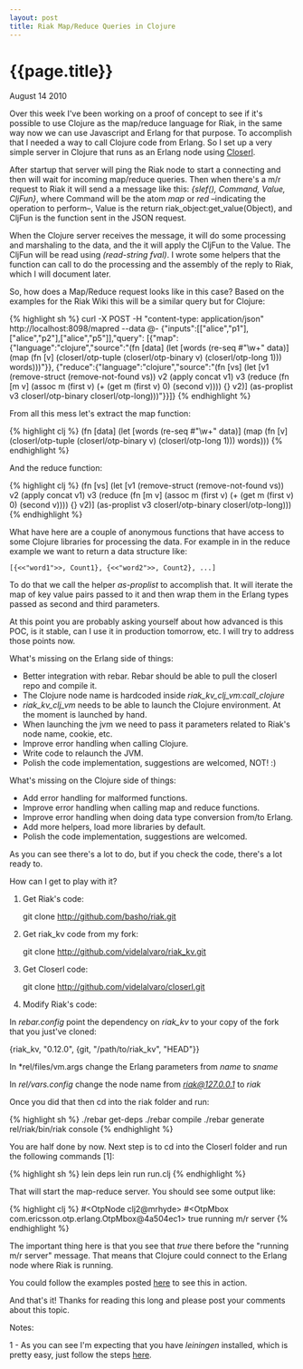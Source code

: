 ```yaml
---
layout: post
title: Riak Map/Reduce Queries in Clojure
---
```


# {{page.title}}

<span class="meta">August 14 2010</span>

Over this week I've been working on a proof of concept to see if it's possible to use Clojure as the map/reduce language for Riak, in the same way now we can use Javascript and Erlang for that purpose. To accomplish that I needed a way to call Clojure code from Erlang. So I set up a very simple server in Clojure that runs as an Erlang node using [Closerl](http://github.com/videlalvaro/closerl).

After startup that server will ping the Riak node to start a connecting and then will wait for incoming map/reduce queries. Then when there's a m/r request to Riak it will send a a message like this: *{slef(), Command, Value, CljFun}*, where Command will be the atom *map* or *red* –indicating the operation to perform–, Value is the return riak_object:get_value(Object), and CljFun is the function sent in the JSON request.

When the Clojure server receives the message, it will do some processing and marshaling to the data, and the it will apply the CljFun to the Value. The CljFun will be read using _(read-string fval)_. I wrote some helpers that the function can call to do the processing and the assembly of the reply to Riak, which I will document later.

So, how does a Map/Reduce request looks like in this case? Based on the examples for the Riak Wiki this will be a similar query but for Clojure:

{% highlight sh %}
curl -X POST -H "content-type: application/json" \
http://localhost:8098/mapred --data @-
{"inputs":[["alice","p1"],["alice","p2"],["alice","p5"]],"query":
[{"map":{"language":"clojure","source":"(fn [data]  (let [words 
(re-seq #\"\\w+\" data)] (map (fn [v] (closerl/otp-tuple 
(closerl/otp-binary v) (closerl/otp-long 1))) words)))"}},
{"reduce":{"language":"clojure","source":"(fn [vs] (let [v1 
(remove-struct (remove-not-found vs)) v2 (apply concat v1) 
v3 (reduce (fn [m v] (assoc m (first v) (+ (get m (first v) 0) 
(second v)))) {} v2)] (as-proplist v3 closerl/otp-binary 
closerl/otp-long)))"}}]}
{% endhighlight %}

From all this mess let's extract the map function:

{% highlight clj %}
(fn [data]
  (let [words (re-seq #\"\\w+\" data)] 
  (map (fn [v] (closerl/otp-tuple (closerl/otp-binary v) (closerl/otp-long 1))) words)))
{% endhighlight %}

And the reduce function:

{% highlight clj %}
(fn [vs] 
  (let [v1 (remove-struct (remove-not-found vs)) 
        v2 (apply concat v1) 
        v3 (reduce (fn [m v] (assoc m (first v) (+ (get m (first v) 0) (second v)))) {} v2)] 
  (as-proplist v3 closerl/otp-binary closerl/otp-long)))
{% endhighlight %}

What have here are a couple of anonymous functions that have access to some Clojure libraries for processing the data. For example in in the reduce example we want to return a data structure like:

    [{<<"word1">>, Count1}, {<<"word2">>, Count2}, ...]
    
To do that we call the helper *as-proplist*  to accomplish that. It will iterate the map of key value pairs passed to it and then wrap them in the Erlang types passed as second and third parameters.

At this point you are probably asking yourself about how advanced is this POC, is it stable, can I use it in production tomorrow, etc. I will try to address those points now.

What's missing on the Erlang side of things:

- Better integration with rebar. Rebar should be able to pull the closerl repo and compile it.
- The Clojure node name is hardcoded inside *riak_kv_clj_vm:call_clojure*
- *riak_kv_clj_vm* needs to be able to launch the Clojure environment. At the moment is launched by hand.
- When launching the jvm we need to pass it parameters related to Riak's node name, cookie, etc.
- Improve error handling when calling Clojure.
- Write code to relaunch the JVM.
- Polish the code implementation, suggestions are welcomed, NOT! :)

What's missing on the Clojure side of things:

- Add error handling for malformed functions.
- Improve error handling when calling map and reduce functions.
- Improve error handling when doing data type conversion from/to Erlang.
- Add more helpers, load more libraries by default.
- Polish the code implementation, suggestions are welcomed.

As you can see there's a lot to do, but if you check the code, there's a lot ready to.

How can I get to play with it?

1) Get Riak's code:

    git clone http://github.com/basho/riak.git
    
2) Get riak_kv code from my fork:

    git clone http://github.com/videlalvaro/riak_kv.git
    
3) Get Closerl code:

    git clone http://github.com/videlalvaro/closerl.git
    
4) Modify Riak's code:

In *rebar.config* point the dependency on *riak_kv* to your copy of the fork that you just've cloned:

  {riak_kv, "0.12.0", {git, "/path/to/riak_kv", "HEAD"}}
  
In *rel/files/vm.args change the Erlang parameters from *name* to *sname*

In *rel/vars.config* change the node name from *riak@127.0.0.1* to *riak*

Once you did that then cd into the riak folder and run:

{% highlight sh %}
./rebar get-deps
./rebar compile
./rebar generate
rel/riak/bin/riak console
{% endhighlight %}
  
You are half done by now. Next step is to cd into the Closerl folder and run the following commands [1]:

{% highlight sh %}
lein deps
lein run run.clj
{% endhighlight %}
  
That will start the map-reduce server. You should see some output like:

{% highlight clj %}
#<OtpNode clj2@mrhyde>
#<OtpMbox com.ericsson.otp.erlang.OtpMbox@4a504ec1>
true
running m/r server
{% endhighlight %}

The important thing here is that you see that *true* there before the "running m/r server" message. That means that Clojure could connect to the Erlang node where Riak is running.

You could follow the examples posted [here](http://github.com/videlalvaro/closerl/blob/master/riak_commands.sh) to see this in action.

And that's it! Thanks for reading this long and please post your comments about this topic.

Notes:

1 - As you can see I'm expecting that you have *leiningen* installed, which is pretty easy, just follow the steps [here](http://github.com/technomancy/leiningen).
